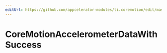 ```yaml
---
editUrl: https://github.com/appcelerator-modules/ti.coremotion/edit/master/apidoc/CoreMotion.yml
---
```

# CoreMotionAccelerometerDataWithSuccess

<TypeHeader/>

<ApiDocs/>
